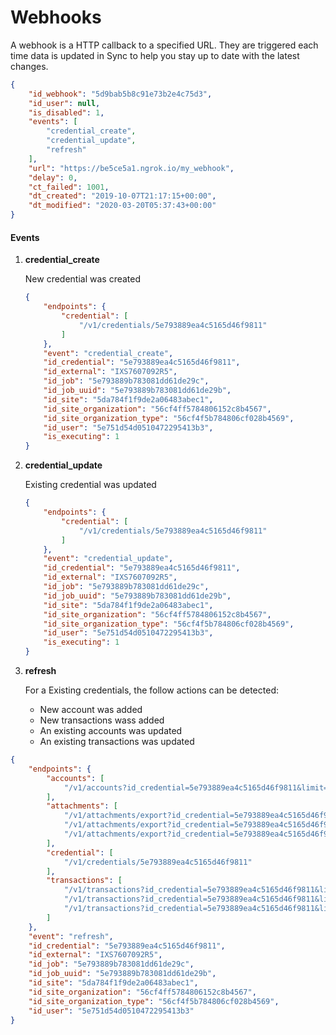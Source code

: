 # Webhooks

A webhook is a HTTP callback to a specified URL. They are triggered each time data is updated in Sync to help you stay up to date with the latest changes.

```json
{
    "id_webhook": "5d9bab5b8c91e73b2e4c75d3",
    "id_user": null,
    "is_disabled": 1,
    "events": [
        "credential_create",
        "credential_update",
        "refresh"
    ],
    "url": "https://be5ce5a1.ngrok.io/my_webhook",
    "delay": 0,
    "ct_failed": 1001,
    "dt_created": "2019-10-07T21:17:15+00:00",
    "dt_modified": "2020-03-20T05:37:43+00:00"
}
```



#### Events

1. **credential_create**

   New credential was created

   ```json
   {
       "endpoints": {
           "credential": [
               "/v1/credentials/5e793889ea4c5165d46f9811"
           ]
       }, 
       "event": "credential_create", 
       "id_credential": "5e793889ea4c5165d46f9811", 
       "id_external": "IXS7607092R5", 
       "id_job": "5e793889b783081dd61de29c", 
       "id_job_uuid": "5e793889b783081dd61de29b", 
       "id_site": "5da784f1f9de2a06483abec1", 
       "id_site_organization": "56cf4ff5784806152c8b4567", 
       "id_site_organization_type": "56cf4f5b784806cf028b4569", 
       "id_user": "5e751d54d0510472295413b3", 
       "is_executing": 1
   }
   ```

   

2. **credential_update**

   Existing credential was updated

   ```json
   {
       "endpoints": {
           "credential": [
               "/v1/credentials/5e793889ea4c5165d46f9811"
           ]
       }, 
       "event": "credential_update", 
       "id_credential": "5e793889ea4c5165d46f9811", 
       "id_external": "IXS7607092R5", 
       "id_job": "5e793889b783081dd61de29c", 
       "id_job_uuid": "5e793889b783081dd61de29b", 
       "id_site": "5da784f1f9de2a06483abec1", 
       "id_site_organization": "56cf4ff5784806152c8b4567", 
       "id_site_organization_type": "56cf4f5b784806cf028b4569", 
       "id_user": "5e751d54d0510472295413b3", 
       "is_executing": 1
   }
   ```

   

3. **refresh** 

   For a Existing credentials, the follow actions can be detected:

   * New account was added
   * New transactions wass added
   * An existing accounts was updated
   * An existing transactions was updated

```json
{
    "endpoints": {
        "accounts": [
            "/v1/accounts?id_credential=5e793889ea4c5165d46f9811&limit=5000&skip=0&wbhk=1"
        ], 
        "attachments": [
            "/v1/attachments/export?id_credential=5e793889ea4c5165d46f9811&limit=5000&skip=0&wbhk=1", 
            "/v1/attachments/export?id_credential=5e793889ea4c5165d46f9811&limit=5000&skip=5000&wbhk=1", 
            "/v1/attachments/export?id_credential=5e793889ea4c5165d46f9811&limit=5000&skip=10000&wbhk=1"
        ], 
        "credential": [
            "/v1/credentials/5e793889ea4c5165d46f9811"
        ], 
        "transactions": [
            "/v1/transactions?id_credential=5e793889ea4c5165d46f9811&limit=5000&skip=0&wbhk=1", 
            "/v1/transactions?id_credential=5e793889ea4c5165d46f9811&limit=5000&skip=5000&wbhk=1", 
            "/v1/transactions?id_credential=5e793889ea4c5165d46f9811&limit=5000&skip=10000&wbhk=1"
        ]
    }, 
    "event": "refresh", 
    "id_credential": "5e793889ea4c5165d46f9811", 
    "id_external": "IXS7607092R5", 
    "id_job": "5e793889b783081dd61de29c", 
    "id_job_uuid": "5e793889b783081dd61de29b", 
    "id_site": "5da784f1f9de2a06483abec1", 
    "id_site_organization": "56cf4ff5784806152c8b4567", 
    "id_site_organization_type": "56cf4f5b784806cf028b4569", 
    "id_user": "5e751d54d0510472295413b3"
}
```

